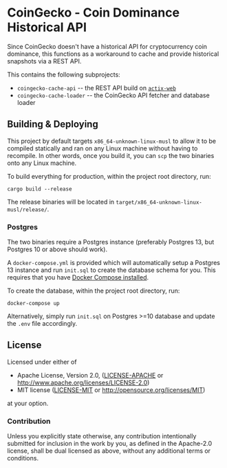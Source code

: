 
# CoinGecko - Coin Dominance Historical API

Since CoinGecko doesn't have a historical API for cryptocurrency coin dominance,
this functions as a workaround to cache and provide historical snapshots via a
REST API.

This contains the following subprojects:
 * `coingecko-cache-api` -- the REST API build on [`actix-web`](https://actix.rs/)
 * `coingecko-cache-loader` -- the CoinGecko API fetcher and database loader

## Building & Deploying

This project by default targets `x86_64-unknown-linux-musl` to allow it to be
compiled statically and ran on any Linux machine without having to recompile.
In other words, once you build it, you can `scp` the two binaries onto any Linux
machine.

To build everything for production, within the project root directory, run:
```
cargo build --release
```

The release binaries will be located in `target/x86_64-unknown-linux-musl/release/`.

### Postgres

The two binaries require a Postgres instance (preferably Postgres 13, but Postgres 10 or above should work).

A `docker-compose.yml` is provided which will automatically setup a Postgres 13
instance and run `init.sql` to create the database schema for you. This
requires that you have [Docker Compose installed](https://docs.docker.com/compose/install/).

To create the database, within the project root directory, run:
```
docker-compose up
```

Alternatively, simply run `init.sql` on Postgres >=10 database and update the
`.env` file accordingly.

## License

Licensed under either of

 * Apache License, Version 2.0, ([LICENSE-APACHE](LICENSE-APACHE) or http://www.apache.org/licenses/LICENSE-2.0)
 * MIT license ([LICENSE-MIT](LICENSE-MIT) or http://opensource.org/licenses/MIT)

at your option.

### Contribution

Unless you explicitly state otherwise, any contribution intentionally
submitted for inclusion in the work by you, as defined in the Apache-2.0
license, shall be dual licensed as above, without any additional terms or
conditions.
